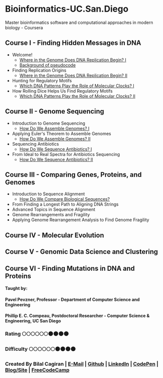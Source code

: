 # Bioinformatics-UC.San.Diego
Master bioinformatics software and computational approaches in modern biology - Coursera

## Course I - Finding Hidden Messages in DNA
* Welcome!
  * [Where in the Genome Does DNA Replication Begin? I](http://bioinformaticsalgorithms.com/faqs/replication.html)
  * [Background of pseudocode](http://bioinformaticsalgorithms.com/excerpt/Pseudocode.pdf)
* Finding Replication Origins
  * [Where in the Genome Does DNA Replication Begin? II](http://bioinformaticsalgorithms.com/faqs/replication.html#week2)
* Hunting for Regulatory Motifs
  * [Which DNA Patterns Play the Role of Molecular Clocks? I](http://bioinformaticsalgorithms.com/faqs/motifs.html)
* How Rolling Dice Helps Us Find Regulatory Motifs
  * [Which DNA Patterns Play the Role of Molecular Clocks? II](http://bioinformaticsalgorithms.com/faqs/motifs.html#week4)
  
## Course II - Genome Sequencing
* Introduction to Genome Sequencing
  * [How Do We Assemble Genomes? I](http://bioinformaticsalgorithms.com/faqs/assembly.html#week1)
* Applying Euler's Theorem to Assemble Genomes
  * [How Do We Assemble Genomes? II](http://bioinformaticsalgorithms.com/faqs/assembly.html#week2)
* Sequencing Antibiotics
  * [How Do We Sequence Antibiotics? I](http://bioinformaticsalgorithms.com/faqs/antibiotics.html#week3)
* From Ideal to Real Spectra for Antibiotics Sequencing
  * [How Do We Sequence Antibiotics? II](http://bioinformaticsalgorithms.com/faqs/antibiotics.html#week4)

## Course III - Comparing Genes, Proteins, and Genomes
* Introduction to Sequence Alignment
  * [How Do We Compare Biological Sequences?](http://bioinformaticsalgorithms.com/faqs/alignment.html#week1)
* From Finding a Longest Path to Aligning DNA Strings
* Advanced Topics in Sequence Alignment
* Genome Rearrangements and Fragility
* Applying Genome Rearrangement Analysis to Find Genome Fragility

## Course IV - Molecular Evolution
## Course V - Genomic Data Science and Clustering
## Course VI - Finding Mutations in DNA and Proteins 

#### Taught by: 
#### Pavel Pevzner, Professor - Department of Computer Science and Engineering 
#### Phillip E. C. Compeau, Postdoctoral Researcher - Computer Science & Engineering, UC San Diego

### Rating :full_moon::full_moon::full_moon::full_moon::full_moon::full_moon::new_moon::new_moon::new_moon::new_moon:
### Difficulty :full_moon::full_moon::full_moon::full_moon::full_moon::full_moon::new_moon::new_moon::new_moon::new_moon:

### Created By Bilal Cagiran | [E-Mail](mailto:bcagiran@hotmail.com) | [Github](https://github.com/extwiii/) | [LinkedIn](https://linkedin.com/in/bilalcagiran) | [CodePen](http://codepen.io/extwiii/) | [Blog/Site](http://bilalcagiran.com) | [FreeCodeCamp](https://www.freecodecamp.com/extwiii) 
